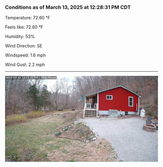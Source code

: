 ### Conditions as of March 13, 2025 at 12:28:31 PM CDT 

Temperature: 72.60 &deg;F

Feels like: 72.60 &deg;F

Humidity: 53%

Wind Direction: SE

Windspeed: 1.6 mph

Wind Gust: 2.2 mph

---

<img src="./images/latest.jpeg"/>

